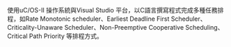 使用uC/OS-II 操作系統與Visual Studio 平台，以C語言撰寫程式完成多種任務排程，如Rate Monotonic scheduler、Earliest Deadline First Scheduler、Criticality-Unaware Scheduler、Non-Preemptive Cooperative Scheduling、Critical Path Priority 等排程方式。
